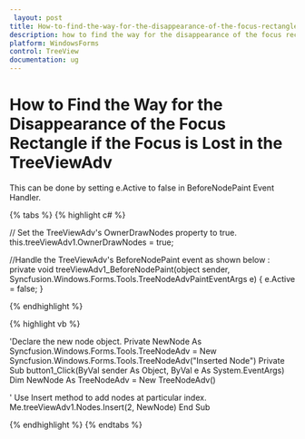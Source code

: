 ```yaml
---
 layout: post
title: How-to-find-the-way-for-the-disappearance-of-the-focus-rectangle-if-the-focus-is-lost-in-the-treeviewadv | WindowsForms | Syncfusion
description: how to find the way for the disappearance of the focus rectangle if the focus is lost in the treeviewadv
platform: WindowsForms
control: TreeView 
documentation: ug
---
```


# How to Find the Way for the Disappearance of the Focus Rectangle if the Focus is Lost in the TreeViewAdv

This can be done by setting e.Active to false in BeforeNodePaint Event Handler.

{% tabs %}
{% highlight c# %}

// Set the TreeViewAdv's OwnerDrawNodes property to true.
this.treeViewAdv1.OwnerDrawNodes = true;

//Handle the TreeViewAdv's BeforeNodePaint event as shown below :
private void treeViewAdv1_BeforeNodePaint(object sender, Syncfusion.Windows.Forms.Tools.TreeNodeAdvPaintEventArgs e)
{
    e.Active = false;
}

{% endhighlight %}

{% highlight vb %}

'Declare the new node object. 
Private NewNode As Syncfusion.Windows.Forms.Tools.TreeNodeAdv = New Syncfusion.Windows.Forms.Tools.TreeNodeAdv("Inserted Node") 
Private Sub button1_Click(ByVal sender As Object, ByVal e As System.EventArgs) 
Dim NewNode As TreeNodeAdv = New TreeNodeAdv() 

' Use Insert method to add nodes at particular index.
Me.treeViewAdv1.Nodes.Insert(2, NewNode) 
End Sub 

{% endhighlight %}
{% endtabs %}
